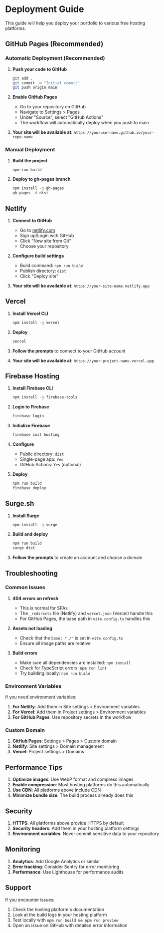 # Deployment Guide

This guide will help you deploy your portfolio to various free hosting platforms.

## GitHub Pages (Recommended)

### Automatic Deployment (Recommended)

1. **Push your code to GitHub**
   ```bash
   git add .
   git commit -m "Initial commit"
   git push origin main
   ```

2. **Enable GitHub Pages**
   - Go to your repository on GitHub
   - Navigate to Settings > Pages
   - Under "Source", select "GitHub Actions"
   - The workflow will automatically deploy when you push to main

3. **Your site will be available at**: `https://yourusername.github.io/your-repo-name`

### Manual Deployment

1. **Build the project**
   ```bash
   npm run build
   ```

2. **Deploy to gh-pages branch**
   ```bash
   npm install -g gh-pages
   gh-pages -d dist
   ```

## Netlify

1. **Connect to GitHub**
   - Go to [netlify.com](https://netlify.com)
   - Sign up/Login with GitHub
   - Click "New site from Git"
   - Choose your repository

2. **Configure build settings**
   - Build command: `npm run build`
   - Publish directory: `dist`
   - Click "Deploy site"

3. **Your site will be available at**: `https://your-site-name.netlify.app`

## Vercel

1. **Install Vercel CLI**
   ```bash
   npm install -g vercel
   ```

2. **Deploy**
   ```bash
   vercel
   ```

3. **Follow the prompts** to connect to your GitHub account

4. **Your site will be available at**: `https://your-project-name.vercel.app`

## Firebase Hosting

1. **Install Firebase CLI**
   ```bash
   npm install -g firebase-tools
   ```

2. **Login to Firebase**
   ```bash
   firebase login
   ```

3. **Initialize Firebase**
   ```bash
   firebase init hosting
   ```

4. **Configure**
   - Public directory: `dist`
   - Single-page app: `Yes`
   - GitHub Actions: `Yes` (optional)

5. **Deploy**
   ```bash
   npm run build
   firebase deploy
   ```

## Surge.sh

1. **Install Surge**
   ```bash
   npm install -g surge
   ```

2. **Build and deploy**
   ```bash
   npm run build
   surge dist
   ```

3. **Follow the prompts** to create an account and choose a domain

## Troubleshooting

### Common Issues

1. **404 errors on refresh**
   - This is normal for SPAs
   - The `_redirects` file (Netlify) and `vercel.json` (Vercel) handle this
   - For GitHub Pages, the base path in `vite.config.ts` handles this

2. **Assets not loading**
   - Check that the `base: "./"` is set in `vite.config.ts`
   - Ensure all image paths are relative

3. **Build errors**
   - Make sure all dependencies are installed: `npm install`
   - Check for TypeScript errors: `npm run lint`
   - Try building locally: `npm run build`

### Environment Variables

If you need environment variables:

1. **For Netlify**: Add them in Site settings > Environment variables
2. **For Vercel**: Add them in Project settings > Environment variables
3. **For GitHub Pages**: Use repository secrets in the workflow

### Custom Domain

1. **GitHub Pages**: Settings > Pages > Custom domain
2. **Netlify**: Site settings > Domain management
3. **Vercel**: Project settings > Domains

## Performance Tips

1. **Optimize images**: Use WebP format and compress images
2. **Enable compression**: Most hosting platforms do this automatically
3. **Use CDN**: All platforms above include CDN
4. **Minimize bundle size**: The build process already does this

## Security

1. **HTTPS**: All platforms above provide HTTPS by default
2. **Security headers**: Add them in your hosting platform settings
3. **Environment variables**: Never commit sensitive data to your repository

## Monitoring

1. **Analytics**: Add Google Analytics or similar
2. **Error tracking**: Consider Sentry for error monitoring
3. **Performance**: Use Lighthouse for performance audits

## Support

If you encounter issues:
1. Check the hosting platform's documentation
2. Look at the build logs in your hosting platform
3. Test locally with `npm run build && npm run preview`
4. Open an issue on GitHub with detailed error information 